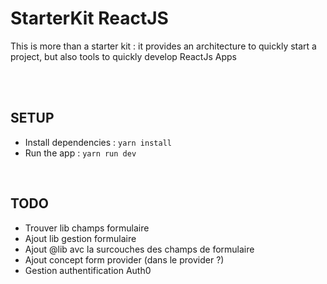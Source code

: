 # StarterKit ReactJS

This is more than a starter kit : it provides an architecture to quickly start a project, but also tools to quickly develop ReactJs Apps

<br />
<br />

## SETUP

 - Install dependencies : `yarn install`
 - Run the app : `yarn run dev`

<br />

## TODO

 - Trouver lib champs formulaire
 - Ajout lib gestion formulaire
 - Ajout @lib avc la surcouches des champs de formulaire
 - Ajout concept form provider (dans le provider ?)
 - Gestion authentification Auth0

<br />

